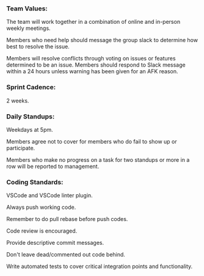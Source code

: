 ### Team Values:

The team will work together in a combination of online and in-person weekly meetings.

Members who need help should message the group slack to determine how best to resolve the issue.

Members will resolve conflicts through voting on issues or features determined to be an issue. Members should respond to Slack message within a 24 hours unless warning has been given for an AFK reason.

### Sprint Cadence:

2 weeks.

### Daily Standups:

Weekdays at 5pm.

Members agree not to cover for members who do fail to show up or participate.

Members who make no progress on a task for two standups or more in a row will be reported to management.

### Coding Standards:

VSCode and VSCode linter plugin.

Always push working code.

Remember to do pull rebase before push codes.

Code review is encouraged.

Provide descriptive commit messages.

Don't leave dead/commented out code behind.

Write automated tests to cover critical integration points and functionality.

